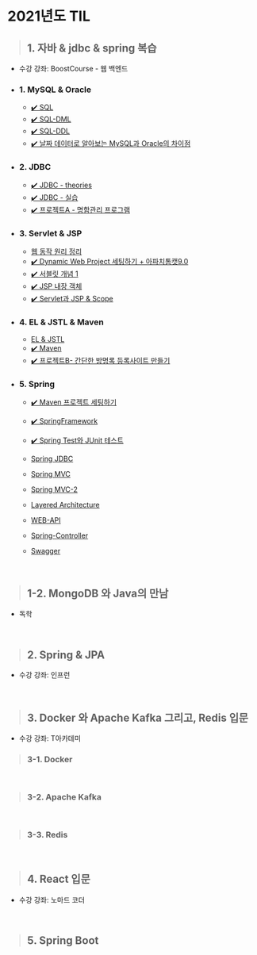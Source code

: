 # 2021년도 TIL

> ## 1. 자바 & jdbc & spring 복습

- 수강 강좌: BoostCourse - 웹 백엔드

- ### 1. MySQL & Oracle
  - [✔️ SQL](./BoostCourse/day01/sql01.md)
  - [✔️ SQL-DML](./BoostCourse/day01/sql02.md)
  - [✔️ SQL-DDL](./BoostCourse/day01/sql03.md)
  - [✔️ 날짜 데이터로 알아보는 MySQL과 Oracle의 차이점](./BoostCourse/day01/mysql_date.md)

- ### 2. JDBC
  - [✔️ JDBC - theories](./BoostCourse/day02/jdbc01.md)
  - [✔️ JDBC - 실습](./BoostCourse/day02/jdbc02.md)
  - [✔️ 프로젝트A - 명함관리 프로그램](./BoostCourse/day02/project_a.md)

- ### 3. Servlet & JSP
  - [웹 동작 원리 정리](./BoostCourse/day03/web.md)
  - [✔️ Dynamic Web Project 세팅하기 + 아파치톰캣9.0](./BoostCourse/day03/servlet01.md)
  - [✔️ 서블릿 개념 1](./BoostCourse/day03/servlet02.md)
  - [✔️ JSP 내장 객체](./BoostCourse/day03/servlet03.md)
  - [✔️ Servlet과 JSP & Scope](./BoostCourse/day03/jsp01.md)


- ### 4. EL & JSTL & Maven
  - [EL & JSTL](./BoostCourse/day03/el_jstl.md)
  - [✔️ Maven](./BoostCourse/day03/maven.md)
  - [✔️ 프로젝트B- 간단한 방명록 등록사이트 만들기](./BoostCourse/day03/projectB/projectB_readme.md)


- ### 5. Spring
  - [✔️ Maven 프로젝트 세팅하기](./BoostCourse/day04/mavenSetting.md)
  - [✔️ SpringFramework](./BoostCourse/day04/spring01.md)
  - [✔️ Spring Test와 JUnit 테스트](./BoostCourse/day04/spring02.md)
  - [Spring JDBC](./BoostCourse/day04/spring03.md)

  - [Spring MVC](./BoostCourse/day04/02/spring_mvc.md)
  - [Spring MVC-2](./BoostCourse/day04/02/spring_mvc2.md)
  - [Layered Architecture](./BoostCourse/day04/02/spring_la.md)
  - [WEB-API](./BoostCourse/day04/02/web_api.md)
  - [Spring-Controller](./BoostCourse/day04/02/controller.md)
  - [Swagger](./BoostCourse/day04/02/swagger.md)


<br>

> ## 1-2. MongoDB 와 Java의 만남

- 독학

<br>

> ## 2. Spring & JPA

- 수강 강좌: 인프런


<br>

> ## 3. Docker 와 Apache Kafka 그리고, Redis 입문

- 수강 강좌: T아카데미

> ### 3-1. Docker

<br>

> ### 3-2. Apache Kafka

<br>

> ### 3-3. Redis


<br>

> ## 4. React 입문

- 수강 강좌: 노마드 코더

<br>

> ## 5. Spring Boot
